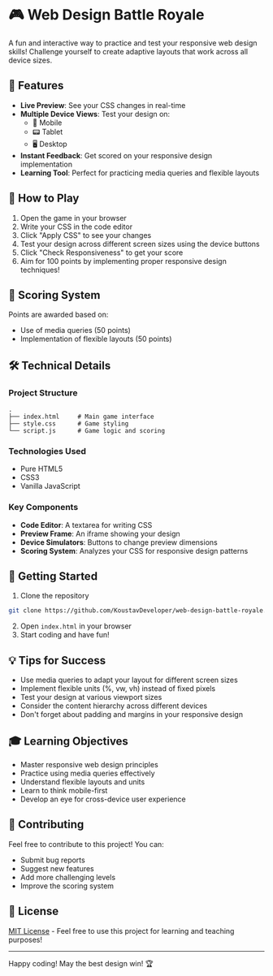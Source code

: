 # 🎮 Web Design Battle Royale

A fun and interactive way to practice and test your responsive web design skills! Challenge yourself to create adaptive layouts that work across all device sizes.

## 🌟 Features

- **Live Preview**: See your CSS changes in real-time
- **Multiple Device Views**: Test your design on:
  - 📱 Mobile
  - 📟 Tablet
  - 🖥️ Desktop
- **Instant Feedback**: Get scored on your responsive design implementation
- **Learning Tool**: Perfect for practicing media queries and flexible layouts

## 🎯 How to Play

1. Open the game in your browser
2. Write your CSS in the code editor
3. Click "Apply CSS" to see your changes
4. Test your design across different screen sizes using the device buttons
5. Click "Check Responsiveness" to get your score
6. Aim for 100 points by implementing proper responsive design techniques!

## 💯 Scoring System

Points are awarded based on:
- Use of media queries (50 points)
- Implementation of flexible layouts (50 points)

## 🛠️ Technical Details

### Project Structure
```
.
├── index.html     # Main game interface
├── style.css      # Game styling
└── script.js      # Game logic and scoring
```

### Technologies Used
- Pure HTML5
- CSS3
- Vanilla JavaScript

### Key Components
- **Code Editor**: A textarea for writing CSS
- **Preview Frame**: An iframe showing your design
- **Device Simulators**: Buttons to change preview dimensions
- **Scoring System**: Analyzes your CSS for responsive design patterns

## 🚀 Getting Started

1. Clone the repository
```bash
git clone https://github.com/KoustavDeveloper/web-design-battle-royale.git
```

2. Open `index.html` in your browser
3. Start coding and have fun!

## 💡 Tips for Success

- Use media queries to adapt your layout for different screen sizes
- Implement flexible units (%, vw, vh) instead of fixed pixels
- Test your design at various viewport sizes
- Consider the content hierarchy across different devices
- Don't forget about padding and margins in your responsive design

## 🎓 Learning Objectives

- Master responsive web design principles
- Practice using media queries effectively
- Understand flexible layouts and units
- Learn to think mobile-first
- Develop an eye for cross-device user experience

## 🤝 Contributing

Feel free to contribute to this project! You can:
- Submit bug reports
- Suggest new features
- Add more challenging levels
- Improve the scoring system

## 📝 License

[MIT License](LICENSE) - Feel free to use this project for learning and teaching purposes!

---

Happy coding! May the best design win! 🏆